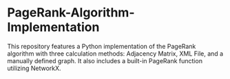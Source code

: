 # PageRank-Algorithm-Implementation
This repository features a Python implementation of the PageRank algorithm with three calculation methods: Adjacency Matrix, XML File, and a manually defined graph. It also includes a built-in PageRank function utilizing NetworkX.
